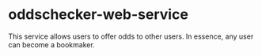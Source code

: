 # oddschecker-web-service
This service allows users to offer odds to other users. In 
essence, any user can become a bookmaker.
